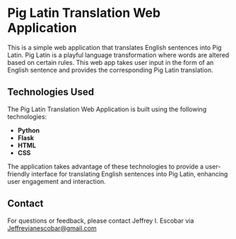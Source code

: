 # Pig Latin Translation Web Application

This is a simple web application that translates English sentences into Pig Latin. Pig Latin is a playful language transformation where words are altered based on certain rules. This web app takes user input in the form of an English sentence and provides the corresponding Pig Latin translation.

## Technologies Used

The Pig Latin Translation Web Application is built using the following technologies:

- **Python**
- **Flask**
- **HTML**
- **CSS**
  
The application takes advantage of these technologies to provide a user-friendly interface for translating English sentences into Pig Latin, enhancing user engagement and interaction.

## Contact

For questions or feedback, please contact Jeffrey I. Escobar via Jeffreyianescobar@gmail.com
